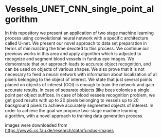# Vessels_UNET_CNN_single_point_algorithm

In this repository we present an application of two stage machine learning process using convolutional neural network with a specific architecture called U-net. We present our novel approach to data set preparation in terms of minimalizing the time devoted to this process. We continue our previous works in this area and apply algorithm which is adjusted to recognize and segment blood vessels in fundus eye images. We demonstrate that our approach leads to accurate object recognition, and can be used on objects of various shapes. We also prove that it is not necessary to feed a neural network with information about localization of all pixels belonging to the object of interest. We state that just several points placed on objects of interest (OOI) is enough to train the network and gain accurate results. In case of separate objects (like bees colonies a single point per object suffices. In case of blood vessels recognition problem, we get good results with up to 20 pixels belonging to vessels up to 20  background pixels to achieve accurately segmented objects of interest. In order to achieve the goal we propose two-stage machine learning algorithm, with a novel approach to training data generation process. 

images were downloaded from https://www5.cs.fau.de/research/data/fundus-images
